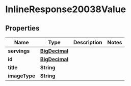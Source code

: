 

# InlineResponse20038Value

## Properties

Name | Type | Description | Notes
------------ | ------------- | ------------- | -------------
**servings** | [**BigDecimal**](BigDecimal.md) |  | 
**id** | [**BigDecimal**](BigDecimal.md) |  | 
**title** | **String** |  | 
**imageType** | **String** |  | 



